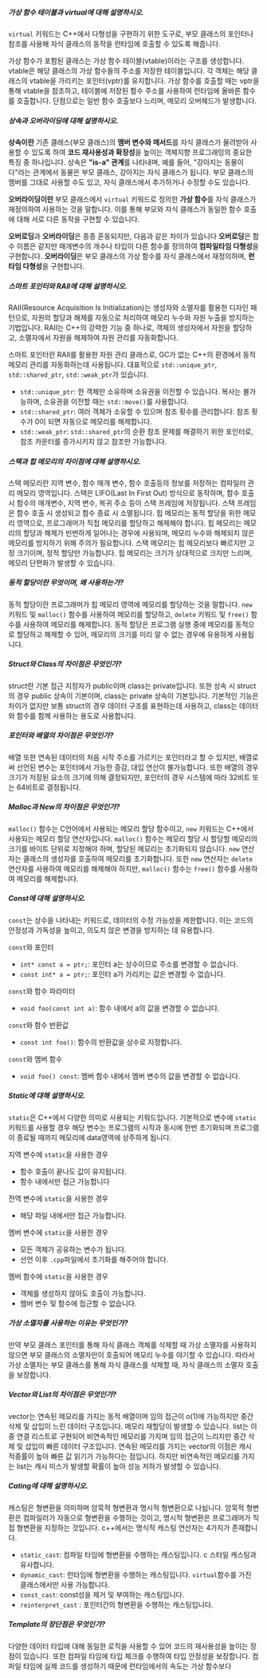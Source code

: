 ##### 가상 함수 테이블과 virtual에 대해 설명하시오.
`virtual` 키워드는 C++에서 다형성을 구현하기 위한 도구로, 부모 클래스의 포인터나 참조를 사용해 자식 클래스의 동작을 런타임에 호출할 수 있도록 해줍니다.

가상 함수가 포함된 클래스는 가상 함수 테이블(vtable)이라는 구조를 생성합니다. vtable은 해당 클래스의 가상 함수들의 주소를 저장한 테이블입니다. 각 객체는 해당 클래스의 vtable을 가리키는 포인터(vptr)를 유지합니다. 가상 함수를 호출할 때는 vptr을 통해 vtable을 참조하고, 테이블에 저장된 함수 주소를 사용하여 런타임에 올바른 함수를 호출합니다. 단점으로는 일반 함수 호출보다 느리며, 메모리 오버헤드가 발생합니다.
##### 상속과 오버라이딩에 대해 설명하시오.
**상속이란** 기존 클래스(부모 클래스)의 **멤버 변수와 메서드**를 자식 클래스가 물려받아 사용할 수 있도록 하여 **코드 재사용성과 확장성**을 높이는 객체지향 프로그래밍의 중요한 특징 중 하나입니다. 상속은 **"is-a" 관계**를 나타내며, 예를 들어, "강아지는 동물이다"라는 관계에서 동물은 부모 클래스, 강아지는 자식 클래스가 됩니다. 부모 클래스의 멤버를 그대로 사용할 수도 있고, 자식 클래스에서 추가하거나 수정할 수도 있습니다.

**오버라이딩이란** 부모 클래스에서 `virtual` 키워드로 정의한 **가상 함수**를 자식 클래스가 재정의하여 사용하는 것을 말합니다. 이를 통해 부모와 자식 클래스가 동일한 함수 호출에 대해 서로 다른 동작을 구현할 수 있습니다.

**오버로딩**과 **오버라이딩**은 종종 혼동되지만, 다음과 같은 차이가 있습니다
**오버로딩**은 함수 이름은 같지만 매개변수의 개수나 타입이 다른 함수를 정의하여 **컴파일타임 다형성**을 구현합니다.
**오버라이딩**은 부모 클래스의 가상 함수를 자식 클래스에서 재정의하며, **런타임 다형성**을 구현합니다.
##### 스마트 포인터와 RAII에 대해 설명하시오.
RAII(Resource Acquisition Is Initialization)는 생성자와 소멸자를 활용한 디자인 패턴으로, 자원의 할당과 해제를 자동으로 처리하여 메모리 누수와 자원 누출을 방지하는 기법입니다. RAII는 C++의 강력한 기능 중 하나로, 객체의 생성자에서 자원을 할당하고, 소멸자에서 자원을 해제하여 자원 관리를 자동화합니다.

스마트 포인터란 RAII를 활용한 자원 관리 클래스로, GC가 없는 C++의 환경에서 동적 메모리 관리를 자동화하는데 사용됩니다. 대표적으로 `std::unique_ptr`, `std::shared_ptr`, `std::weak_ptr`가 있습니다.

- `std::unique_ptr`: 한 객체만 소유하며 소유권을 이전할 수 있습니다. 복사는 불가능하며, 소유권을 이전할 때는 `std::move()`를 사용합니다.
- `std::shared_ptr`: 여러 객체가 소유할 수 있으며 참조 횟수를 관리합니다. 참조 횟수가 0이 되면 자동으로 메모리를 해제합니다.
- `std::weak_ptr`: `std::shared_ptr`의 순환 참조 문제를 해결하기 위한 포인터로, 참조 카운터를 증가시키지 않고 참조만 가능합니다.
##### 스택과 힙 메모리의 차이점에 대해 설명하시오.
스택 메모리란 지역 변수, 함수 매개 변수, 함수 호출등의 정보를 저장하는 컴파일러 관리 메모리 영역입니다. 스택은 LIFO(Last In First Out) 방식으로 동작하며, 함수 호출 시 함수의 매개변수, 지역 변수, 복귀 주소 등이 스택 프레임에 저장됩니다. 스택 프레임은 함수 호출 시 생성되고 함수 종료 시 소멸됩니다. 힙 메모리는 동적 할당을 위한 메모리 영역으로, 프로그래머가 직접 메모리를 할당하고 해제해야 합니다. 힙 메모리는 메모리의 할당과 해제가 빈번하게 일어나는 경우에 사용되며, 메모리 누수와 해제되지 않은 메모리를 방지하기 위해 주의가 필요합니다. 스택 메모리는 힙 메모리보다 빠르지만 고정 크기이며, 정적 할당만 가능합니다. 힙 메모리는 크기가 상대적으로 크지만 느리며, 메모리 단편화가 발생할 수 있습니다.
##### 동적 할당이란 무엇이며, 왜 사용하는가?
동적 할당이란 프로그래머가 힙 메모리 영역에 메모리를 할당하는 것을 말합니다. `new` 키워드 및 `malloc()` 함수를 사용하여 메모리를 할당하고, `delete` 키워드 및 `free()` 함수를 사용하여 메모리를 해제합니다. 동적 할당은 프로그램 실행 중에 메모리를 동적으로 할당하고 해제할 수 있어, 메모리의 크기를 미리 알 수 없는 경우에 유용하게 사용됩니다.
##### Struct와 Class의 차이점은 무엇인가?
struct란 기본 접근 지정자가 public이며 class는 private입니다. 또한 상속 시 struct의 경우 public 상속이 기본이며, class는 private 상속이 기본입니다. 기본적인 기능은 차이가 없지만 보통 struct의 경우 데이터 구조를 표현하는데 사용하고, class는 데이터와 함수를 함께 사용하는 용도로 사용합니다.
##### 포인터와 배열의 차이점은 무엇인가?
배열 또한 연속된 데이터의 처음 시작 주소를 가르키는 포인터라고 할 수 있지만, 배열로써 선언된 변수는 포인터에서 가능한 증감, 대입 연산이 불가능합니다. 또한 배열의 경우 크기가 저장된 요소의 크기에 의해 결정되지만, 포인터의 경우 시스템에 따라 32비트 또는 64비트로 결정됩니다.
##### Malloc과 New의 차이점은 무엇인가?
`malloc()` 함수는 C언어에서 사용되는 메모리 할당 함수이고, `new` 키워드는 C++에서 사용되는 메모리 할당 연산자입니다. `malloc()` 함수는 메모리 할당 시 할당할 메모리의 크기를 바이트 단위로 지정해야 하며, 할당된 메모리는 초기화되지 않습니다. `new` 연산자는 클래스의 생성자를 호출하여 메모리를 초기화합니다. 또한 `new` 연산자는 `delete` 연산자를 사용하여 메모리를 해제해야 하지만, `malloc()` 함수는 `free()` 함수를 사용하여 메모리를 해제합니다.
##### Const에 대해 설명하시오.
`const`는 상수을 나타내는 키워드로, 데이터의 수정 가능성을 제한합니다. 이는 코드의 안정성과 가독성을 높이고, 의도치 않은 변경을 방지하는 데 유용합니다.

`const`와 포인터
- `int* const a = ptr;`: 포인터 a는 상수이므로 주소를 변경할 수 없습니다.
- `const int* a = ptr;`: 포인터 a가 가리키는 값은 변경할 수 없습니다.

`const`와 함수 파라미터
- `void foo(const int a)`: 함수 내에서 a의 값을 변경할 수 없습니다.

`const`와 함수 반환값
- `const int foo()`: 함수의 반환값을 상수로 지정합니다.

`const`와 멤버 함수
- `void foo() const`: 멤버 함수 내에서 멤버 변수의 값을 변경할 수 없습니다.
##### Static에 대해 설명하시오.
`static`은 C++에서 다양한 의미로 사용되는 키워드입니다. 기본적으로 변수에 `static` 키워드를 사용할 경우 해당 변수는 프로그램의 시작과 동시에 한번 초기화되며 프로그램이 종료될 때까지 메모리에 data영역에 상주하게 됩니다.

지역 변수에 `static`을 사용한 경우 
- 함수 호출이 끝나도 값이 유지됩니다. 
- 함수 내에서만 접근 가능합니다

전역 변수에 `static`을 사용한 경우
- 해당 파일 내에서만 접근 가능합니다.

멤버 변수에 `static`을 사용한 경우
- 모든 객체가 공유하는 변수가 됩니다.
- 선언 이후 `.cpp`파일에서 초기화를 해주어야 합니다.

멤버 함수에 `static`을 사용한 경우
- 객체를 생성하지 않아도 호출이 가능합니다.
- 멤버 변수 및 함수에 접근할 수 없습니다.
##### 가상 소멸자를 사용하는 이유는 무엇인가?
만약 부모 클래스 포인터를 통해 자식 클래스 객체를 삭제할 때 가상 소멸자를 사용하지 않으면 부모 클래스의 소멸자만이 호출되어 메모리 누수를 야기할 수 있습니다. 따라서 가상 소멸자는 부모 클래스를 통해 자식 클래스를 삭제할 때, 자식 클래스의 소멸자 호출을 보장합니다. 
##### Vector와 List의 차이점은 무엇인가?
vector는 연속된 메모리를 가지는 동적 배열이며 임의 접근이 o(1)에 가능하지만 중간 삭제 및 삽입이 느린 데이터 구조입니다. 메모리 재할당이 발생할 수 있습니다. list는 이중 연결 리스트로 구현되어 비연속적인 메모리를 가지며 임의 접근이 느리지만 중간 삭제 및 삽입이 빠른 데이터 구조입니다. 연속된 메모리를 가지는 vector의 이점은 캐시 적중률이 높아 빠른 값 읽기가 가능하다는 점입니다. 하지만 비연속적인 메모리를 가지는 list는 캐시 미스가 발생할 확률이 높아 성능 저하가 발생할 수 있습니다.
##### Cating에 대해 설명하시오.
캐스팅은 형변환을 의미하며 암묵적 형변환과 명시적 형변환으로 나뉩니다. 암묵적 형변환은 컴파일러가 자동으로 형변환을 수행하는 것이고, 명시적 형변환은 프로그래머가 직접 형변환을 지정하는 것입니다. c++에서는 명식적 캐스팅 연산자는 4가지가 존재합니다.
- `static_cast`: 컴파일 타임에 형변환을 수행하는 캐스팅입니다. c 스타일 캐스팅과 유사합니다.
- `dynamic_cast`: 런타임에 형변환을 수행하는 캐스팅입니다. `virtual`함수를 가진 클래스에서만 사용 가능합니다.
- `const_cast`: const성을 제거 및 부여하는 캐스팅입니다.
- `reinterpret_cast` : 포인터간의 형변환을 수행하는 캐스팅입니다.
##### Template의 장단점은 무엇인가?
다양한 데이터 타입에 대해 동일한 로직을 사용할 수 있어 코드의 재사용성을 높이는 장점이 있습니다. 또한 컴파일 타임에 타입 체크를 수행하여 타입 안정성을 보장합니다. 컴파일 타임에 실제 코드를 생성하기 때문에 런타임에서의 속도는 가상 함수보다



